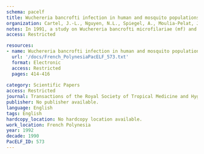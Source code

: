 ```yaml
---
schema: pacelf
title: Wuchereria bancrofti infection in human and mosquito populations of a Polynesian village ten years after interruption of mass chemoprophylaxis with diethylcarbamazine
organization: Cartel, J.-L., Nguyen, N.L., Spiegel, A., Moulia-Pelat, J.-P., Plichart, R., Martin, P.M.V., Manuellan, A.B., Lardeux, E.
notes: In 1991, a study on Wuchereria bancrofti microfilariae (mf) and infection rates was carried out in the human and mosquito populations of a Polynesian village where, 10 years before, the mf prevalence rate was 6.4% and twice-yearly mass treatment with 3 mg/kg of diethylcarbamazine (DEC) was interrupted. Venous blood samples were collected from 575 (97%) individuals aged 15 years or more, of whom 122 (21-4%) were mf positive. The mf carrier prevalence rate was 27-4% in males, significantly higher than that of 14% in females; it increased from 7-12% in the youngest age group (15-19 years) to 40-50% in the oldest (greater-than-or-equal-to 60 years) for both males and females. 387 mosquito collections were performed and 1748 female Aedes polynesiensis were dissected, of which 1176 were parous. Among the latter, 114 (9.7%) were infected with Wuchereria bancrofti larvae at L1, L2 or L3 stages. The mean number of larvae per mosquito was 2.46 (range 1-15). Of the 114 infected mosquitoes, 30 harboured L3 larvae, giving a 2.55% infective rate; the mean number of L3 larvae per mosquito was 1. 15 (range 1-2). Such findings indicate that the interruption of systematic twice-yearly mass treatment with DEC (3 mg/kg) has resulted, after 10 years, in a substantial increase of microfilarial prevalence in humans, and in high infection rates in mosquitoes.
access: Restricted

resources:
- name: Wuchereria bancrofti infection in human and mosquito populations of a Polynesian village ten years after interruption of mass chemoprophylaxis with diethylcarbamazine
  url: '/docs/French_PolynesiaPacELF_573.txt'
  format: Electronic
  access: Restricted
  pages: 414-416
 
category: Scientific Papers
access: Restricted
journal: Transactions of the Royal Society of Tropical Medicine and Hygiene
publisher: No publisher available. 
language: English 
tags: English 
hardcopy_location: No hardcopy location available.
work_location: French Polynesia
year: 1992
decade: 1990
PacELF_ID: 573
---
```

